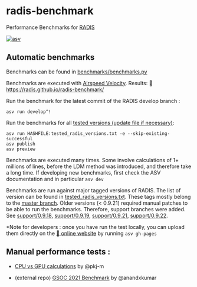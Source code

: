# radis-benchmark

Performance Benchmarks for [RADIS](http://radis.github.io/) 

[![asv](http://img.shields.io/badge/benchmarked%20by-asv-blue.svg?style=flat)](https://radis.github.io/radis-benchmark/)

## Automatic benchmarks 

Benchmarks can be found in [benchmarks/benchmarks.py](./benchmarks/benchmarks.py)

Benchmarks are executed with [Airspeed Velocity](https://asv.readthedocs.io/en/stable/#). 
Results: 🔗 https://radis.github.io/radis-benchmark/

Run the benchmark for the latest commit of the RADIS develop branch :

```
asv run develop^!
```

Run the benchmarks for all [tested versions (update file if necessary)](./tested_radis_versions.txt):

```
asv run HASHFILE:tested_radis_versions.txt -e --skip-existing-successful
asv publish
asv preview
``` 

Benchmarks are executed many times. Some involve calculations of 1+ millions of lines, before the LDM method was introduced, and therefore take a long time. If developing new benchmarks, first check the ASV documentation and in particular ``asv dev`` 

Benchmarks are run against major tagged versions of RADIS. The list of version can be found in [tested_radis_versions.txt](./tested_radis_versions.txt). These tags mostly belong to the [master branch](https://github.com/radis/radis/commits/master). Older versions (< 0.9.21) required manual patches to be able to run the benchmarks. Therefore, support branches were added. See [support/0.9.18](https://github.com/radis/radis/commits/support/0.9.18), [support/0.9.19](https://github.com/radis/radis/commits/support/0.9.19), [support/0.9.21](https://github.com/radis/radis/commits/support/0.9.21), [support/0.9.22](https://github.com/radis/radis/commits/support/0.9.22). 

*Note for developers : once you have run the test locally, you can upload them directly on the [🔗 online website](https://radis.github.io/radis-benchmark/) by running `asv gh-pages`


## Manual performance tests :

- [CPU vs GPU calculations](./manual_benchmarks/cpu_gpu_benchmark.ipynb)  by @pkj-m

- (external repo) [GSOC 2021 Benchmark](https://github.com/anandxkumar/Benchmark_Visualization_GSoC_2021) by @anandxkumar
